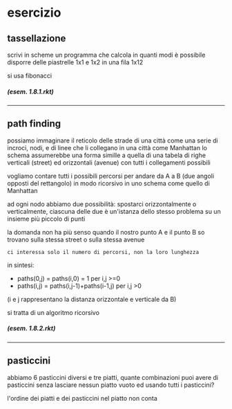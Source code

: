 # esercizio

## tassellazione
scrivi in scheme un programma che calcola in quanti modi è possibile disporre delle piastrelle 1x1 e 1x2 in una fila 1x12

si usa fibonacci

##### (esem. 1.8.1.rkt)

---
## path finding

possiamo immaginare il reticolo delle strade di una città come una serie di incroci, nodi, e di linee che li collegano
in una città come Manhattan lo schema assumerebbe una forma simille a quella di una tabela di righe verticali (street) ed orizzontali (avenue) con tutti i collegamenti possibili

vogliamo contare tutti i possibili percorsi per andare da A a B (due angoli opposti del rettangolo) in modo ricorsivo in uno schema come quello di Manhattan

ad ogni nodo abbiamo due possibilità: spostarci orizzontalmente o verticalmente, ciascuna delle due è un'istanza dello stesso problema su un insieme più piccolo di punti

la domanda non ha più senso quando il nostro punto A e il punto B so trovano sulla stessa street o sulla stessa avenue

    ci interessa solo il numero di percorsi, non la loro lunghezza

in sintesi:
* paths(0,j) = paths(i,0) = 1  per i,j >=0
* paths(i,j) = paths(i,j-1)+paths(i-1,j) per i,j >0

(i e j rappresentano la distanza orizzontale e verticale da B)

si tratta di un algoritmo ricorsivo

##### (esem. 1.8.2.rkt)

---
## pasticcini

abbiamo 6 pasticcini diversi e tre piatti, quante combinazioni puoi avere di pasticcini senza lasciare nessun piatto vuoto ed usando tutti i pasticcini?

l'ordine dei piatti e dei pasticcini nel piatto non conta